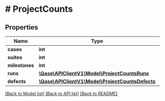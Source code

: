 # # ProjectCounts

## Properties

Name | Type | Description | Notes
------------ | ------------- | ------------- | -------------
**cases** | **int** |  | [optional]
**suites** | **int** |  | [optional]
**milestones** | **int** |  | [optional]
**runs** | [**\Qase\APIClientV1\Model\ProjectCountsRuns**](ProjectCountsRuns.md) |  | [optional]
**defects** | [**\Qase\APIClientV1\Model\ProjectCountsDefects**](ProjectCountsDefects.md) |  | [optional]

[[Back to Model list]](../../README.md#models) [[Back to API list]](../../README.md#endpoints) [[Back to README]](../../README.md)
